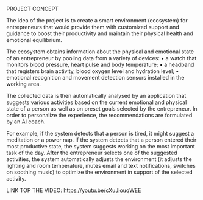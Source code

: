PROJECT CONCEPT

The idea of the project is to create a smart environment (ecosystem) for entrepreneurs that would provide them with customized support and guidance to boost their productivity and maintain their physical health and emotional equilibrium.

The ecosystem obtains information about the physical and emotional state of an entrepreneur by pooling data from a variety of devices:
• a watch that monitors blood pressure, heart pulse and body temperature;
• a headband that registers brain activity, blood oxygen level and hydration level;
• emotional recognition and movement detection sensors installed in the working area.

The collected data is then automatically analysed by an application that suggests various activities based on the current emotional and physical state of a person as well as on preset goals selected by the entrepreneur. In order to personalize the experience, the recommendations are formulated by an AI coach.

For example, if the system detects that a person is tired, it might suggest a meditation or a power nap. If the system detects that a person entered their most productive state, the system suggests working on the most important task of the day. After the entrepreneur selects one of the suggested activities, the system automatically adjusts the environment (it adjusts the lighting and room temperature, mutes email and text notifications, switches on soothing music) to optimize the environment in support of the selected activity.

LINK TOP THE VIDEO: https://youtu.be/cXuJlouqWEE
